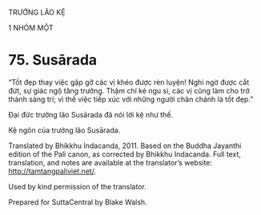 TRƯỞNG LÃO KỆ

1 NHÓM MỘT

# 75\. Susārada

“Tốt đẹp thay việc gặp gỡ các vị khéo được rèn luyện! Nghi ngờ được cắt đứt, sự giác ngộ tăng trưởng. Thậm chí kẻ ngu si, các vị cũng làm cho trở thành sáng trí; vì thế việc tiếp xúc với những người chân chánh là tốt đẹp.”

Đại đức trưởng lão Susārada đã nói lời kệ như thế.

Kệ ngôn của trưởng lão Susārada.

Translated by Bhikkhu Indacanda, 2011. Based on the Buddha Jayanthi edition of the Pali canon, as corrected by Bhikkhu Indacanda. Full text, translation, and notes are available at the translator’s website: http://tamtangpaliviet.net/.

Used by kind permission of the translator.

Prepared for SuttaCentral by Blake Walsh.